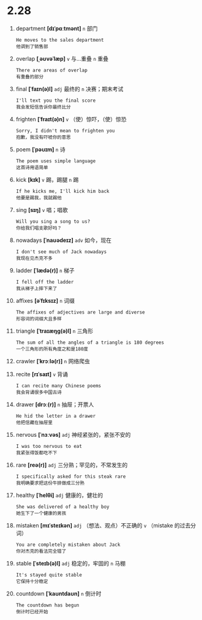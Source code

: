 # 2.28

1. department **[dɪˈpɑːtmənt]** `n` 部门

   ```
   He moves to the sales department
   他调到了销售部
   ```

2. overlap **[ˌəʊvəˈlæp]** `v` 与...重叠 `n` 重叠

   ```
   There are areas of overlap
   有重叠的部分
   ```

3. final **[ˈfaɪn(ə)l]** `adj` 最终的 `n` 决赛；期末考试

   ```
   I'll text you the final score
   我会发短信告诉你最终比分
   ```

4. frighten **[ˈfraɪt(ə)n]** `v` （使）惊吓，（使）惊恐

   ```
   Sorry, I didn't mean to frighten you
   抱歉，我没有吓唬你的意思
   ```

5. poem **[ˈpəʊɪm]** `n` 诗

   ```
   The poem uses simple language
   这首诗用语简单
   ```

6. kick **[kɪk]** `v` 踢，踢腿 `n` 踢

   ```
   If he kicks me, I'll kick him back
   他要是踢我，我就踢他
   ```

7. sing **[sɪŋ]** `v` 唱；唱歌

   ```
   Will you sing a song to us?
   你给我们唱支歌好吗？
   ```

8. nowadays **[ˈnaʊədeɪz]** `adv` 如今，现在

   ```
   I don't see much of Jack nowadays
   我现在见杰克不多
   ```

9. ladder **[ˈlædə(r)]** `n` 梯子

   ```
   I fell off the ladder
   我从梯子上摔下来了
   ```

10. affixes **[əˈfɪksɪz]** `n` 词缀

    ```
    The affixes of adjectives are large and diverse
    形容词的词缀大且多样
    ```

11. triangle **[ˈtraɪæŋɡ(ə)l]** `n` 三角形

    ```
    The sum of all the angles of a triangle is 180 degrees
    一个三角形的所有角度之和是180度
    ```

12. crawler **[ˈkrɔːlə(r)]** `n` 网络爬虫

13. recite **[rɪˈsaɪt]** `v` 背诵

    ```
    I can recite many Chinese poems
    我会背诵很多中国古诗
    ```

14. drawer **[drɔː(r)]** `n` 抽屉；开票人

    ```
    He hid the letter in a drawer
    他把信藏在抽屉里
    ```

15. nervous **[ˈnɜːvəs]** `adj` 神经紧张的，紧张不安的

    ```
    I was too nervous to eat
    我紧张得饭都吃不下
    ```

16. rare **[reə(r)]** `adj` 三分熟；罕见的，不常发生的

    ```
    I specifically asked for this steak rare
    我明确要求把这份牛排做成三分熟
    ```

17. healthy **[ˈhelθi]** `adj` 健康的，健壮的

    ```
    She was delivered of a healthy boy
    她生下了一个健康的男孩
    ```

18. mistaken **[mɪˈsteɪkən]** `adj` （想法、观点）不正确的 `v` （mistake 的过去分词）

    ```
    You are completely mistaken about Jack
    你对杰克的看法完全错了
    ```

19. stable **[ˈsteɪb(ə)l]** `adj` 稳定的，牢固的 `n` 马棚

    ```
    It's stayed quite stable
    它保持十分稳定
    ```

20. countdown **[ˈkaʊntdaʊn]** `n` 倒计时
    ```
    The countdown has begun
    倒计时已经开始
    ```
